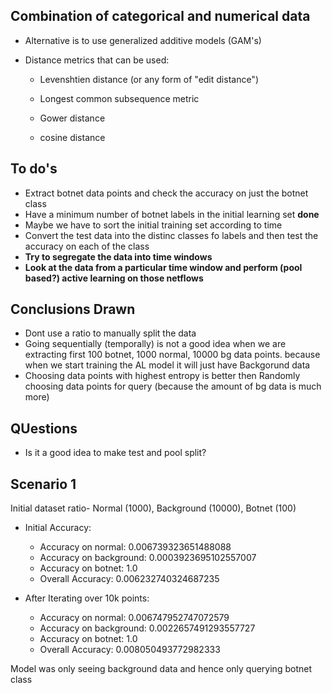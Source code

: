 ## Combination of categorical and numerical data

- Alternative is to use generalized additive models (GAM's)
- Distance metrics that can be used:

  - Levenshtien distance (or any form of "edit distance")

  - Longest common subsequence metric

  - Gower distance
  - cosine distance

## To do's

- Extract botnet data points and check the accuracy on just the botnet class
- Have a minimum number of botnet labels in the initial learning set **done**
- Maybe we have to sort the initial training set according to time
- Convert the test data into the distinc classes fo labels and then test the accuracy on each of the class
- **Try to segregate the data into time windows**
- **Look at the data from a particular time window and perform (pool based?) active learning on those netflows**

## Conclusions Drawn

- Dont use a ratio to manually split the data
- Going sequentially (temporally) is not a good idea when we are extracting first 100 botnet, 1000 normal, 10000 bg data points. because when we start training the AL model it will just have Backgorund data
- Choosing data points with highest entropy is better then Randomly choosing data points for query (because the amount of bg data is much more)

## QUestions

- Is it a good idea to make test and pool split?

## Scenario 1

Initial dataset ratio- Normal (1000), Background (10000), Botnet (100)

- Initial Accuracy:

  - Accuracy on normal: 0.006739323651488088
  - Accuracy on background: 0.0003923695102557007
  - Accuracy on botnet: 1.0
  - Overall Accuracy: 0.006232740324687235

- After Iterating over 10k points:
  - Accuracy on normal: 0.006747952747072579
  - Accuracy on background: 0.0022657491293557727
  - Accuracy on botnet: 1.0
  - Overall Accuracy: 0.008050493772982333

Model was only seeing background data and hence only querying botnet class
